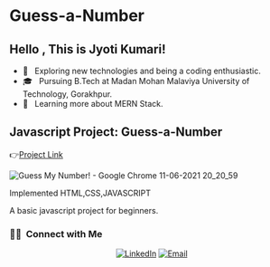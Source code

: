 # Guess-a-Number

## Hello , This is Jyoti Kumari!

- 🤔 &nbsp; Exploring new technologies and being a coding enthusiastic.
- 🎓 &nbsp; Pursuing B.Tech at Madan Mohan Malaviya University of Technology, Gorakhpur.
- 🌱 &nbsp; Learning more about MERN Stack.

<h2>Javascript Project: Guess-a-Number</h2>

👉[Project Link](https://jyotikumari2.github.io/Guess-a-Number/)

![Guess My Number! - Google Chrome 11-06-2021 20_20_59](https://user-images.githubusercontent.com/65807708/121706072-e8b4ee00-caf2-11eb-9843-dd1551e49598.png)


<p>Implemented HTML,CSS,JAVASCRIPT </p>
<p> A basic javascript project for beginners.</p>

<h3> 🤝🏻 &nbsp;Connect with Me </h3>

<p align="center">
<a href="https://www.linkedin.com/in/jyoti-kumari-34a4a01ab/"><img alt="LinkedIn" src="https://img.shields.io/badge/LinkedIn-Jyoti%20Kumari-blue?style=flat-square&logo=linkedin"></a>
<a href="mailto:jyotikm058@gmail.com"><img alt="Email" src="https://img.shields.io/badge/Email-jyotikm058@gmail.com-blue?style=flat-square&logo=gmail"></a>
</p>
